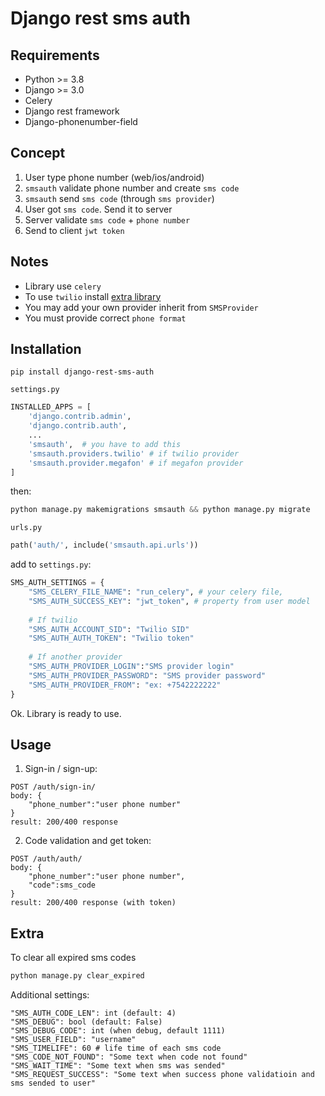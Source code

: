 # Django rest sms auth

## Requirements

+ Python >= 3.8
+ Django >= 3.0
+ Celery
+ Django rest framework
+ Django-phonenumber-field
 
## Concept
1. User type phone number (web/ios/android)
2. `smsauth` validate phone number and create `sms code`
3. `smsauth` send `sms code` (through `sms provider`)
4.  User got `sms code`. Send it to server
5.  Server validate `sms code` + `phone number`
6.  Send to client `jwt token`

## Notes
* Library use `celery`
* To use `twilio` install [extra library](https://www.twilio.com/docs/libraries/python)
* You may add your own provider inherit from `SMSProvider`
* You must provide correct `phone format`

## Installation
```commandline
pip install django-rest-sms-auth
```
`settings.py`

```python
INSTALLED_APPS = [
    'django.contrib.admin',
    'django.contrib.auth',
    ...
    'smsauth',  # you have to add this
    'smsauth.providers.twilio' # if twilio provider
    'smsauth.provider.megafon' # if megafon provider
]
```
then:
```python
python manage.py makemigrations smsauth && python manage.py migrate
```
`urls.py`
```python
path('auth/', include('smsauth.api.urls'))
```
add to `settings.py`:
```python
SMS_AUTH_SETTINGS = {
    "SMS_CELERY_FILE_NAME": "run_celery", # your celery file,
    "SMS_AUTH_SUCCESS_KEY": "jwt_token", # property from user model
    
    # If twilio
    "SMS_AUTH_ACCOUNT_SID": "Twilio SID"
    "SMS_AUTH_AUTH_TOKEN": "Twilio token"
    
    # If another provider
    "SMS_AUTH_PROVIDER_LOGIN":"SMS provider login"
    "SMS_AUTH_PROVIDER_PASSWORD": "SMS provider password"
    "SMS_AUTH_PROVIDER_FROM": "ex: +7542222222"
}
```
Ok. Library is ready to use.

## Usage
1. Sign-in / sign-up:
```command
POST /auth/sign-in/
body: {
    "phone_number":"user phone number"
}
result: 200/400 response
```
2. Code validation and get token:
```command
POST /auth/auth/
body: {
    "phone_number":"user phone number",
    "code":sms_code
}
result: 200/400 response (with token)
```

## Extra
To clear all expired sms codes
```python
python manage.py clear_expired
```
Additional settings:
```
"SMS_AUTH_CODE_LEN": int (default: 4)
"SMS_DEBUG": bool (default: False)
"SMS_DEBUG_CODE": int (when debug, default 1111)
"SMS_USER_FIELD": "username" 
"SMS_TIMELIFE": 60 # life time of each sms code
"SMS_CODE_NOT_FOUND": "Some text when code not found"
"SMS_WAIT_TIME": "Some text when sms was sended"
"SMS_REQUEST_SUCCESS": "Some text when success phone validatioin and sms sended to user"
```